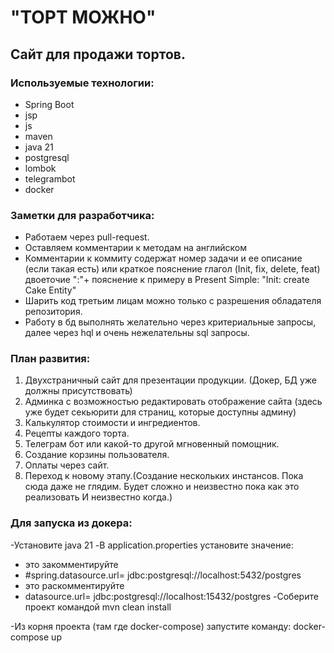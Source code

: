 # "ТОРТ МОЖНО"

## Сайт для продажи тортов. 
### Используемые технологии:
  * Spring Boot
  * jsp
  * js 
  * maven
  * java 21
  * postgresql
  * lombok
  * telegrambot
  * docker

### Заметки для разработчика:
* Работаем через pull-request.
* Оставляем комментарии к методам на английском
* Комментарии к коммиту содержат номер задачи и ее описание (если такая есть)
  или краткое пояснение глагол (Init, fix, delete, feat) двоеточие ":"+ пояснение к примеру в Present Simple: "Init: create Cake Entity"
* Шарить код третьим лицам можно только с разрешения обладателя репозитория.
* Работу в бд выполнять желательно через критериальные запросы, далее через hql и очень нежелательны sql запросы.

### **План развития:**
1) Двухстраничный сайт для презентации продукции. (Докер, БД уже должны присутствовать)
2) Админка с возможностью редактировать отображение сайта (здесь уже будет секьюрити для страниц, которые доступны админу)
3) Калькулятор стоимости и ингредиентов.
4) Рецепты каждого торта.
5) Телеграм бот или какой-то другой мгновенный помощник.
6) Создание корзины пользователя.
7) Оплаты через сайт.
8) Переход к новому этапу.(Создание нескольких инстансов. Пока сюда даже не глядим. Будет сложно и неизвестно пока как это реализовать И неизвестно когда.)


### **Для запуска из докера:**
-Установите java 21
-В application.properties установите значение:
* это закомментируйте
* #spring.datasource.url= jdbc:postgresql://localhost:5432/postgres 
* это раскомментируйте
* datasource.url= jdbc:postgresql://localhost:15432/postgres
-Соберите проект командой mvn clean install

-Из корня проекта (там где docker-compose) запустите команду:
docker-compose up





